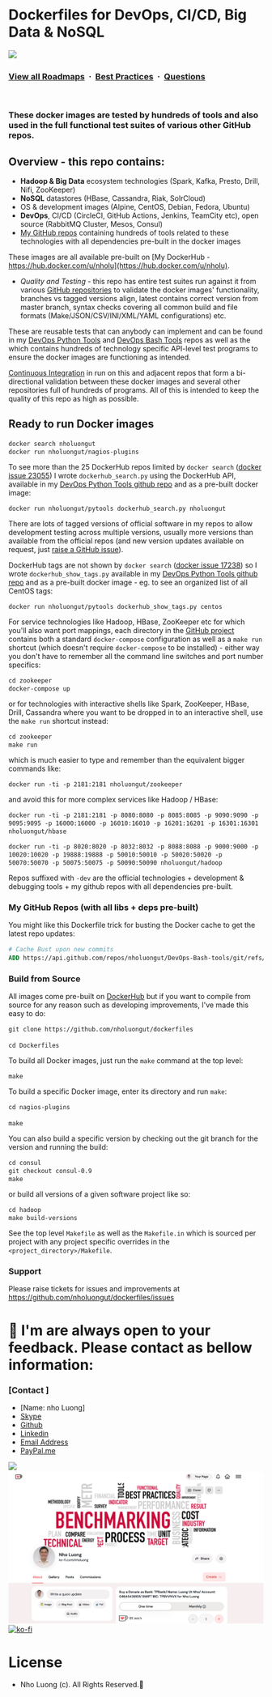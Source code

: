 # Dockerfiles for DevOps, CI/CD, Big Data & NoSQL

![](https://i.imgur.com/waxVImv.png)
### [View all Roadmaps](https://github.com/nholuongut/all-roadmaps) &nbsp;&middot;&nbsp; [Best Practices](https://github.com/nholuongut/all-roadmaps/blob/main/public/best-practices/) &nbsp;&middot;&nbsp; [Questions](https://www.linkedin.com/in/nholuong/)
<br/>

### These docker images are tested by hundreds of tools and also used in the full functional test suites of various other GitHub repos.

## Overview - this repo contains:

- **Hadoop & Big Data** ecosystem technologies (Spark, Kafka, Presto, Drill, Nifi, ZooKeeper)
- **NoSQL** datastores (HBase, Cassandra, Riak, SolrCloud)
- OS & development images (Alpine, CentOS, Debian, Fedora, Ubuntu)
- **DevOps**, CI/CD (CircleCI, GitHub Actions, Jenkins, TeamCity etc), open source (RabbitMQ Cluster, Mesos, Consul)
- [My GitHub repos](https://github.com/nholuongut) containing hundreds of tools related to these technologies with all dependencies pre-built in the docker images

These images are all available pre-built on [My DockerHub - https://hub.docker.com/u/nholu](https://hub.docker.com/u/nholu).

- *Quality and Testing* - this repo has entire test suites run against it from various [GitHub repositories](https://github.com/nholuongut) to validate the docker images' functionality, branches vs tagged versions align, latest contains correct version from master branch, syntax checks covering all common build and file formats (Make/JSON/CSV/INI/XML/YAML configurations) etc.

These are reusable tests that can anybody can implement and can be found in my [DevOps Python Tools](https://github.com/nholuongut/DevOps-Python-tools) and [DevOps Bash Tools](https://github.com/nholuongut/DevOps-Bash-tools) repos as well as the which contains hundreds of technology specific API-level test programs to ensure the docker images are functioning as intended.

[Continuous Integration](https://travis-ci.org/nholuongut/dockerfiles) in run on this and adjacent repos that form a bi-directional validation between these docker images and several other repositories full of hundreds of programs. All of this is intended to keep the quality of this repo as high as possible.

## Ready to run Docker images

```shell
docker search nholuongut
docker run nholuongut/nagios-plugins
```

To see more than the 25 DockerHub repos limited by ```docker search``` ([docker issue 23055](https://github.com/docker/docker/issues/23055)) I wrote ```dockerhub_search.py``` using the DockerHub API, available in my [DevOps Python Tools github repo](https://github.com/nholuongut/DevOps-Python-tools) and as a pre-built docker image:

```shell
docker run nholuongut/pytools dockerhub_search.py nholuongut
```

There are lots of tagged versions of official software in my repos to allow development testing across multiple versions, usually more versions than available from the official repos (and new version updates available on request, just [raise a GitHub issue](https://github.com/nholuongut/dockerfiles/issues)).

DockerHub tags are not shown by ```docker search``` ([docker issue 17238](https://github.com/docker/docker/issues/17238)) so I wrote ```dockerhub_show_tags.py``` available in my [DevOps Python Tools github repo](https://github.com/nholuongut/DevOps-Python-tools) and as a pre-built docker image - eg. to see an organized list of all CentOS tags:

```shell
docker run nholuongut/pytools dockerhub_show_tags.py centos
```

For service technologies like Hadoop, HBase, ZooKeeper etc for which you'll also want port mappings, each directory in the [GitHub project](https://github.com/nholuongut/dockerfiles) contains both a standard ` docker-compose ` configuration as well as a ` make run ` shortcut (which doesn't require ` docker-compose ` to be installed) - either way you don't have to remember all the command line switches and port number specifics:

```shell
cd zookeeper
docker-compose up
```

or for technologies with interactive shells like Spark, ZooKeeper, HBase, Drill, Cassandra where you want to be dropped in to an interactive shell, use the ` make run ` shortcut instead:

```shell
cd zookeeper
make run
```

which is much easier to type and remember than the equivalent bigger commands like:

```shell
docker run -ti -p 2181:2181 nholuongut/zookeeper
```

and avoid this for more complex services like Hadoop / HBase:

```shell
docker run -ti -p 2181:2181 -p 8080:8080 -p 8085:8085 -p 9090:9090 -p 9095:9095 -p 16000:16000 -p 16010:16010 -p 16201:16201 -p 16301:16301 nholuongut/hbase
```

```shell
docker run -ti -p 8020:8020 -p 8032:8032 -p 8088:8088 -p 9000:9000 -p 10020:10020 -p 19888:19888 -p 50010:50010 -p 50020:50020 -p 50070:50070 -p 50075:50075 -p 50090:50090 nholuongut/hadoop
```

Repos suffixed with ```-dev``` are the official technologies + development & debugging tools + my github repos with all dependencies pre-built.

### My GitHub Repos (with all libs + deps pre-built)

You might like this Dockerfile trick for busting the Docker cache to get the latest repo updates:

```Dockerfile
# Cache Bust upon new commits
ADD https://api.github.com/repos/nholuongut/DevOps-Bash-tools/git/refs/heads/master /.git-hashref
```

### Build from Source

All images come pre-built on [DockerHub](https://hub.docker.com/u/nholuongut/) but if you want to compile from source for any reason such as developing improvements, I've made this easy to do:

```shell
git clone https://github.com/nholuongut/dockerfiles

cd Dockerfiles
```

To build all Docker images, just run the ```make``` command at the top level:

```shell
make
```

To build a specific Docker image, enter its directory and run `make`:

```shell
cd nagios-plugins

make
```

You can also build a specific version by checking out the git branch for the version and running the build:

```shell
cd consul
git checkout consul-0.9
make
```

or build all versions of a given software project like so:

```shell
cd hadoop
make build-versions
```

See the top level `Makefile` as well as the `Makefile.in` which is sourced per project with any project specific overrides in the `<project_directory>/Makefile`.

### Support

Please raise tickets for issues and improvements at <https://github.com/nholuongut/dockerfiles/issues>

# 🚀 I'm are always open to your feedback.  Please contact as bellow information:
### [Contact ]
* [Name: nho Luong]
* [Skype](luongutnho_skype)
* [Github](https://github.com/nholuongut/)
* [Linkedin](https://www.linkedin.com/in/nholuong/)
* [Email Address](luongutnho@hotmail.com)
* [PayPal.me](https://www.paypal.com/paypalme/nholuongut)

![](https://i.imgur.com/waxVImv.png)
![](Donate.png)
[![ko-fi](https://ko-fi.com/img/githubbutton_sm.svg)](https://ko-fi.com/nholuong)

# License
* Nho Luong (c). All Rights Reserved.🌟
